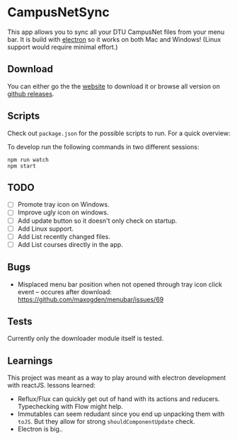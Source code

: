 

# CampusNetSync

This app allows you to sync all your DTU CampusNet files from your menu bar. It is build with [electron](http://electron.atom.io/) so it works on both Mac and Windows! (Linux support would require minimal effort.)

## Download

You can either go the the [website](http://pethick.dk/campusnet-electron) to download it
or browse all version on [github releases](https://github.com/tmpethick/campusnet-electron/releases).

## Scripts

Check out `package.json` for the possible scripts to run. For a quick overview:

To develop run the following commands in two different sessions:

```
npm run watch
npm start
```

## TODO

* [ ] Promote tray icon on Windows.
* [ ] Improve ugly icon on windows.
* [ ] Add update button so it doesn't only check on startup.
* [ ] Add Linux support.
* [ ] Add List recently changed files.
* [ ] Add List courses directly in the app.

## Bugs

* Misplaced menu bar position when not opened through tray icon click event – occures after download: https://github.com/maxogden/menubar/issues/69

## Tests

Currently only the downloader module itself is tested.

## Learnings

This project was meant as a way to play around with electron development with reactJS. lessons learned:

* Reflux/Flux can quickly get out of hand with its actions and reducers. Typechecking with Flow might help.
* Immutables can seem redudant since you end up unpacking them with `toJS`. But they allow for strong `shouldComponentUpdate` check.
* Electron is big..
